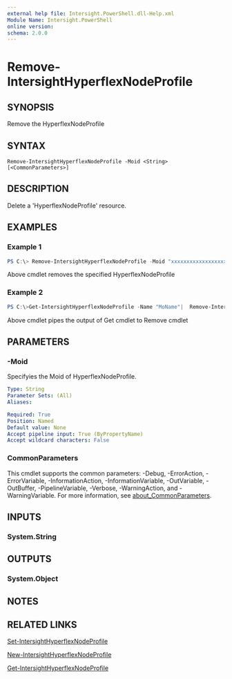 ```yaml
---
external help file: Intersight.PowerShell.dll-Help.xml
Module Name: Intersight.PowerShell
online version:
schema: 2.0.0
---
```


# Remove-IntersightHyperflexNodeProfile

## SYNOPSIS
Remove the HyperflexNodeProfile

## SYNTAX

```
Remove-IntersightHyperflexNodeProfile -Moid <String> [<CommonParameters>]
```

## DESCRIPTION
Delete a &apos;HyperflexNodeProfile&apos; resource.

## EXAMPLES

### Example 1
```powershell
PS C:\> Remove-IntersightHyperflexNodeProfile -Moid "xxxxxxxxxxxxxxxxxxxxxxxxxxx"
```
Above cmdlet removes the specified HyperflexNodeProfile 

### Example 2
```powershell
PS C:\>Get-IntersightHyperflexNodeProfile -Name "MoName"|  Remove-IntersightHyperflexNodeProfile
```
Above cmdlet pipes the output of Get cmdlet to Remove cmdlet

## PARAMETERS

### -Moid
Specifyies the Moid of HyperflexNodeProfile.

```yaml
Type: String
Parameter Sets: (All)
Aliases:

Required: True
Position: Named
Default value: None
Accept pipeline input: True (ByPropertyName)
Accept wildcard characters: False
```

### CommonParameters
This cmdlet supports the common parameters: -Debug, -ErrorAction, -ErrorVariable, -InformationAction, -InformationVariable, -OutVariable, -OutBuffer, -PipelineVariable, -Verbose, -WarningAction, and -WarningVariable. For more information, see [about_CommonParameters](http://go.microsoft.com/fwlink/?LinkID=113216).

## INPUTS

### System.String

## OUTPUTS

### System.Object
## NOTES

## RELATED LINKS

[Set-IntersightHyperflexNodeProfile](./Set-IntersightHyperflexNodeProfile.md)

[New-IntersightHyperflexNodeProfile](./New-IntersightHyperflexNodeProfile.md)

[Get-IntersightHyperflexNodeProfile](./Get-IntersightHyperflexNodeProfile.md)

